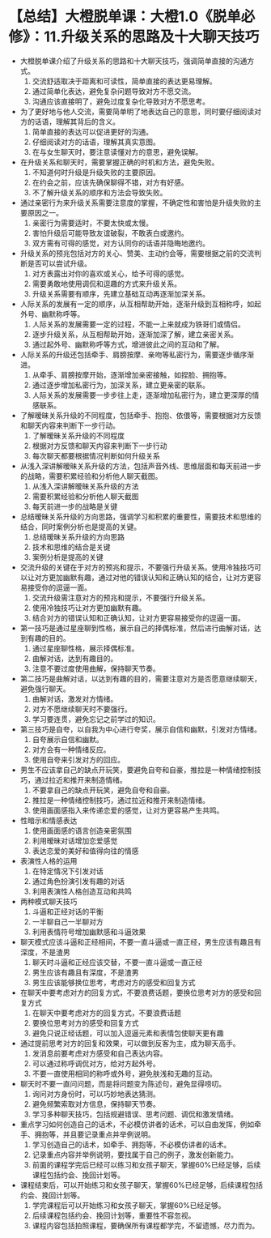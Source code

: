 # 【总结】大橙脱单课：大橙1.0《脱单必修》：11.升级关系的思路及十大聊天技巧

-   大橙脱单课介绍了升级关系的思路和十大聊天技巧，强调简单直接的沟通方式。 
    1.  交流舒适取决于距离和可读性，简单直接的表达更易理解。
    2.  通过简单化表达，避免复杂问题导致对方不愿交流。
    3.  沟通应该直接明了，避免过度复杂化导致对方不愿思考。
-   为了更好地与他人交流，需要简单明了地表达自己的意思，同时要仔细阅读对方的话语，理解其背后的含义。
    1.  简单直接的表达可以促进更好的沟通。
    2.  仔细阅读对方的话语，理解其真实意图。
    3.  在与女生聊天时，要注意读懂对方的意思，避免误解。
-   在升级关系和聊天时，需要掌握正确的时机和方法，避免失败。
    1.  不知道何时升级是升级失败的主要原因。
    2.  在约会之前，应该先确保聊得不错，对方有好感。
    3.  不了解升级关系的顺序和方法会导致失败。
-   通过亲密行为来升级关系需要注意度的掌握，不确定性和害怕是升级失败的主要原因之一。
    1.  亲密行为需要适时，不要太快或太慢。
    2.  害怕升级后可能导致友谊破裂，不敢表白或邀约。
    3.  双方需有可得的感觉，对方认同你的话语并隐晦地邀约。
-   升级关系的预兆包括对方的关心、赞美、主动约会等，需要根据之前的交流判断是否可以尝试升级。
    1.  对方表露出对你的喜欢或关心，给予可得的感觉。
    2.  需要勇敢地使用调侃和逗趣的方式来升级关系。
    3.  升级关系需要有顺序，先建立基础互动再逐渐加深关系。
-   人际关系的发展有一定的顺序，从互相帮助开始，逐渐升级到互相称呼，如起外号、幽默称呼等。
    1.  人际关系的发展需要一定的过程，不能一上来就成为铁哥们或情侣。
    2.  逐步升级关系，从互相帮助开始，逐渐加深了解，建立亲密关系。
    3.  通过起外号、幽默称呼等方式，增进彼此之间的互动和了解。
-   人际关系的升级还包括牵手、肩膀按摩、亲吻等私密行为，需要逐步循序渐进。
    1.  从牵手、肩膀按摩开始，逐渐增加亲密接触，如捏脸、拥抱等。
    2.  通过逐步增加私密行为，加深关系，建立更亲密的联系。
    3.  人际关系的发展需要一步步往上走，逐渐增加私密行为，建立更深厚的情感联系。
-   了解暧昧关系升级的不同程度，包括牵手、抱抱、依偎等，需要根据对方反馈和聊天内容来判断下一步行动。
    1.  了解暧昧关系升级的不同程度
    2.  根据对方反馈和聊天内容来判断下一步行动
    3.  每次聊天都要根据情况判断如何升级关系
-   从浅入深讲解暧昧关系升级的方法，包括声音外线、思维层面和每天前进一步的战略，需要积累经验和分析他人聊天截图。
    1.  从浅入深讲解暧昧关系升级的方法
    2.  需要积累经验和分析他人聊天截图
    3.  每天前进一步的战略是关键
-   总结暧昧关系升级的方向思路，强调学习和积累的重要性，需要技术和思维的结合，同时案例分析也是提高的关键。
    1.  总结暧昧关系升级的方向思路
    2.  技术和思维的结合是关键
    3.  案例分析是提高的关键
-   交流升级的关键在于对方的预兆和提示，不要强行升级关系。使用冷独技巧可以让对方更加幽默有趣，通过对他的错误认知和正确认知的结合，让对方更容易接受你的逗逼一面。
    1.  交流升级需注意对方的预兆和提示，不要强行升级关系。
    2.  使用冷独技巧让对方更加幽默有趣。
    3.  结合对方的错误认知和正确认知，让对方更容易接受你的逗逼一面。
-   第一技巧是通过星座聊到性格，展示自己的择偶标准，然后进行曲解对话，达到有趣的目的。
    1.  通过星座聊性格，展示择偶标准。
    2.  曲解对话，达到有趣目的。
    3.  注意不要过度使用曲解，保持聊天节奏。
-   第二技巧是曲解对话，以达到有趣的目的，需要注意对方是否愿意继续聊天，避免强行聊天。
    1.  曲解对话，激发对方情绪。
    2.  对方不愿继续聊天时不要强行。
    3.  学习要连贯，避免忘记之前学过的知识。
-   第三技巧是自夸，以自我为中心进行夸奖，展示自信和幽默，引发对方情绪。
    1.  自夸展示自信和幽默。
    2.  对方会有一种情绪反应。
    3.  使用自夸来引发对方的回应。
-   男生不应该拿自己的缺点开玩笑，要避免自夸和自豪，推拉是一种情绪控制技巧，通过拉近和推开来制造情绪。
    1.  不要拿自己的缺点开玩笑，避免自夸和自豪。
    2.  推拉是一种情绪控制技巧，通过拉近和推开来制造情绪。
    3.  使用画面感指入来传递恋爱的感觉，让对方更容易产生共鸣。
-   性暗示和情感表达
    1.  使用画面感的语言创造亲密氛围
    2.  利用暧昧对话增加恋爱感觉
    3.  表达恋爱的美好和值得向往的情感
-   表演性人格的运用
    1.  在特定情况下引发对话
    2.  通过角色扮演引发有趣的对话
    3.  利用表演性人格创造互动和共鸣
-   两种模式聊天技巧
    1.  斗逼和正经对话的平衡
    2.  一半聊自己一半聊对方
    3.  利用表情符号增加幽默感和斗逼效果
-   聊天模式应该斗逼和正经相间，不要一直斗逼或一直正经，男生应该有趣且有深度，不是渣男
    1.  聊天时斗逼和正经应该交替，不要一直斗逼或一直正经
    2.  男生应该有趣且有深度，不是渣男
    3.  男生应该能够换位思考，考虑对方的感受和回复方式
-   在聊天中要考虑对方的回复方式，不要浪费话题，要换位思考对方的感受和回复方式
    1.  在聊天中要考虑对方的回复方式，不要浪费话题
    2.  要换位思考对方的感受和回复方式
    3.  避免只说正经话题，可以加入逗逼元素和表情包使聊天更有趣
-   通过提前思考对方的回复和效果，可以做到反客为主，成为聊天高手。
    1.  发消息前要考虑对方感受和自己表达内容。
    2.  可以通过称呼调侃对方，给对方起外号。
    3.  不要一直使用相同的称呼或外号，避免肤浅和无趣的互动。
-   聊天时不要一直问问题，而是将问题变为陈述句，避免显得唠叨。
    1.  询问对方身份时，可以巧妙地表达猜测。
    2.  避免频繁索取对方信息，保持聊天节奏。
    3.  学习多种聊天技巧，包括规避错误、思考问题、调侃和激发情绪。
-   重点学习如何创造自己的话术，不必模仿讲者的话术，可以自由发挥，例如牵手、拥抱等，并且要记录重点并举例说明。
    1.  学习创造自己的话术，如牵手、拥抱等，不必模仿讲者的话术。
    2.  记录重点内容并举例说明，要找属于自己的例子，激发创新能力。
    3.  前面的课程学完后已经可以练习和女孩子聊天，掌握60%已经足够，后续课程包括约会、挽回计划等。
-   课程结束后，可以开始练习和女孩子聊天，掌握60%已经足够，后续课程包括约会、挽回计划等。
    1.  学完课程后可以开始练习和女孩子聊天，掌握60%已经足够。
    2.  后续课程包括约会、挽回计划等，重要性不容忽视。
    3.  课程内容包括拍照课程，要确保所有课程都学完，不留遗憾，尽力而为。